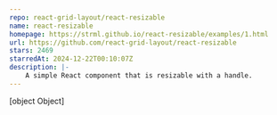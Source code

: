 ```yaml
---
repo: react-grid-layout/react-resizable
name: react-resizable
homepage: https://strml.github.io/react-resizable/examples/1.html
url: https://github.com/react-grid-layout/react-resizable
stars: 2469
starredAt: 2024-12-22T00:10:07Z
description: |-
    A simple React component that is resizable with a handle. 
---
```


[object Object]
